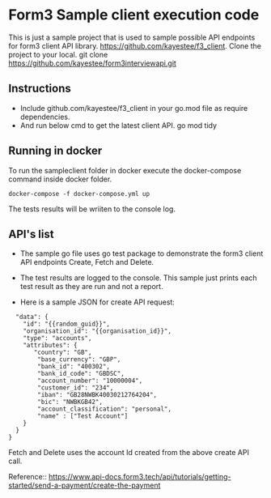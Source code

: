 # Form3 Sample client execution code
This is just a sample project that is used to sample possible API endpoints for form3 client API library.
https://github.com/kayestee/f3_client.
Clone the project to your local. 
git clone https://github.com/kayestee/form3interviewapi.git


## Instructions
* Include github.com/kayestee/f3_client in your go.mod file as require dependencies.
* And run below cmd to get the latest client API. 
go mod tidy 

## Running in docker
To run the sampleclient folder in docker execute the docker-compose command inside docker folder.

``` docker-compose -f docker-compose.yml up ```

The tests results will be wriiten to the console log. 

## API's list
* The sample go file uses go test package to demonstrate the form3 client API endpoints Create, Fetch and Delete.

* The test results are logged to the console. This sample just prints each test result as they are run and not a report. 

* Here is a sample JSON for create API request:
``` {
  "data": {
    "id": "{{random_guid}}",
    "organisation_id": "{{organisation_id}}",
    "type": "accounts",
    "attributes": {
       "country": "GB",
        "base_currency": "GBP",
        "bank_id": "400302",
        "bank_id_code": "GBDSC",
        "account_number": "10000004",
        "customer_id": "234",
        "iban": "GB28NWBK40030212764204",
        "bic": "NWBKGB42",
        "account_classification": "personal",
        "name" : ["Test Account"]
    }
  }
}
```

Fetch and Delete uses the account Id created from the above create API call.

Reference:: https://www.api-docs.form3.tech/api/tutorials/getting-started/send-a-payment/create-the-payment

